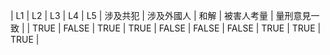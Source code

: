 | L1 | L2 | L3 | L4 | L5 | 涉及共犯 | 涉及外國人 | 和解 | 被害人考量 | 量刑意見一致 |
| TRUE | FALSE | TRUE | TRUE | FALSE | FALSE | FALSE | TRUE | TRUE | TRUE |